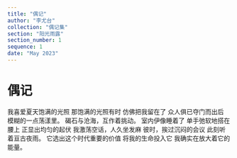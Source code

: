 ```yaml
---
title: "偶记"
author: "李尤台"
collection: "偶记集"
section: "阳光雨露"
section_number: 1
sequence: 1
date: "May 2023"
---
```


# 偶记

我喜爱夏天饱满的光照
那饱满的光照有时
仿佛把我留在了
众人俱已夺门而出后
模糊的一点荡漾里。
碣石与沧海，互作着挑动。
室内伊像睡着了
单手弛软地搭在腰上
正显出均匀的起伏
我激荡空话，人久坐发麻
彼时，挨过沉闷的会议
此刻听着亘古夜雨。
它选出这个时代重要的价值
将我的生命投入它
我确实在放大着它的能量。
